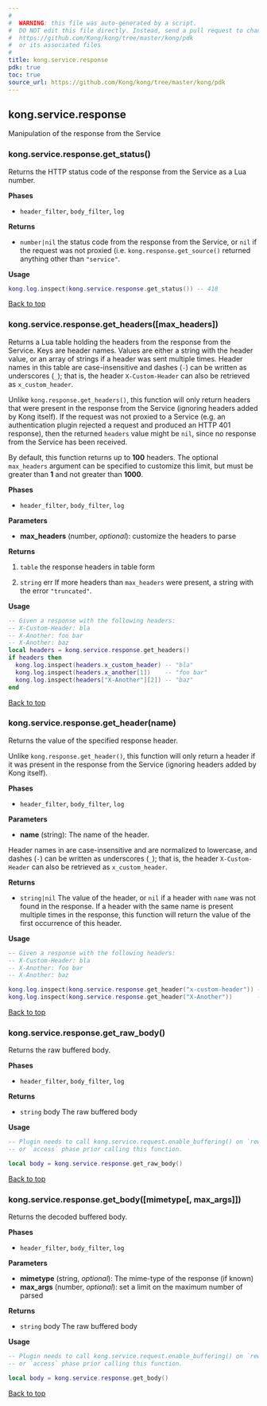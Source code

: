 ```yaml
---
#
#  WARNING: this file was auto-generated by a script.
#  DO NOT edit this file directly. Instead, send a pull request to change
#  https://github.com/Kong/kong/tree/master/kong/pdk
#  or its associated files
#
title: kong.service.response
pdk: true
toc: true
source_url: https://github.com/Kong/kong/tree/master/kong/pdk
---
```


<!--vale off-->

## kong.service.response

Manipulation of the response from the Service



### kong.service.response.get_status()

Returns the HTTP status code of the response from the Service as a Lua number.

**Phases**

* `header_filter`, `body_filter`, `log`

**Returns**

* `number|nil`  the status code from the response from the Service, or `nil`
 if the request was not proxied (i.e. `kong.response.get_source()` returned
 anything other than `"service"`.


**Usage**

``` lua
kong.log.inspect(kong.service.response.get_status()) -- 418
```

[Back to top](#kongserviceresponse)


### kong.service.response.get_headers([max_headers])

Returns a Lua table holding the headers from the response from the Service.  Keys are
 header names. Values are either a string with the header value, or an array of
 strings if a header was sent multiple times. Header names in this table are
 case-insensitive and dashes (`-`) can be written as underscores (`_`); that is,
 the header `X-Custom-Header` can also be retrieved as `x_custom_header`.

 Unlike `kong.response.get_headers()`, this function will only return headers that
 were present in the response from the Service (ignoring headers added by Kong itself).
 If the request was not proxied to a Service (e.g. an authentication plugin rejected
 a request and produced an HTTP 401 response), then the returned `headers` value
 might be `nil`, since no response from the Service has been received.

 By default, this function returns up to **100** headers. The optional
 `max_headers` argument can be specified to customize this limit, but must be
 greater than **1** and not greater than **1000**.

**Phases**

* `header_filter`, `body_filter`, `log`

**Parameters**

* **max_headers** (number, _optional_):  customize the headers to parse

**Returns**

1.  `table` the response headers in table form

1.  `string` err If more headers than `max_headers` were present, a
 string with the error `"truncated"`.


**Usage**

``` lua
-- Given a response with the following headers:
-- X-Custom-Header: bla
-- X-Another: foo bar
-- X-Another: baz
local headers = kong.service.response.get_headers()
if headers then
  kong.log.inspect(headers.x_custom_header) -- "bla"
  kong.log.inspect(headers.x_another[1])    -- "foo bar"
  kong.log.inspect(headers["X-Another"][2]) -- "baz"
end
```

[Back to top](#kongserviceresponse)


### kong.service.response.get_header(name)

Returns the value of the specified response header.

 Unlike `kong.response.get_header()`, this function will only return a header
 if it was present in the response from the Service (ignoring headers added by Kong
 itself).


**Phases**

* `header_filter`, `body_filter`, `log`

**Parameters**

* **name** (string):  The name of the header.

 Header names in are case-insensitive and are normalized to lowercase, and
 dashes (`-`) can be written as underscores (`_`); that is, the header
 `X-Custom-Header` can also be retrieved as `x_custom_header`.


**Returns**

* `string|nil`  The value of the header, or `nil` if a header with
 `name` was not found in the response. If a header with the same name is present
 multiple times in the response, this function will return the value of the
 first occurrence of this header.


**Usage**

``` lua
-- Given a response with the following headers:
-- X-Custom-Header: bla
-- X-Another: foo bar
-- X-Another: baz

kong.log.inspect(kong.service.response.get_header("x-custom-header")) -- "bla"
kong.log.inspect(kong.service.response.get_header("X-Another"))       -- "foo bar"
```

[Back to top](#kongserviceresponse)


### kong.service.response.get_raw_body()

Returns the raw buffered body.

**Phases**

* `header_filter`, `body_filter`, `log`

**Returns**

* `string` body The raw buffered body


**Usage**

``` lua
-- Plugin needs to call kong.service.request.enable_buffering() on `rewrite`
-- or `access` phase prior calling this function.

local body = kong.service.response.get_raw_body()
```

[Back to top](#kongserviceresponse)


### kong.service.response.get_body([mimetype[, max_args]])

Returns the decoded buffered body.

**Phases**

* `header_filter`, `body_filter`, `log`

**Parameters**

* **mimetype** (string, _optional_):  The mime-type of the response (if known)
* **max_args** (number, _optional_):  set a limit on the maximum number of parsed

**Returns**

* `string` body The raw buffered body


**Usage**

``` lua
-- Plugin needs to call kong.service.request.enable_buffering() on `rewrite`
-- or `access` phase prior calling this function.

local body = kong.service.response.get_body()
```

[Back to top](#kongserviceresponse)
